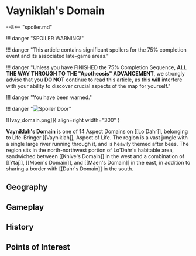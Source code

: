 # Vayniklah's Domain

--8<-- "spoiler.md"

!!! danger "SPOILER WARNING!"

!!! danger "This article contains significant spoilers for the 75% completion event and its associated late-game areas."

!!! danger "Unless you have FINISHED the 75% Completion Sequence, **ALL THE WAY THROUGH TO THE "Apotheosis" ADVANCEMENT**, we strongly advise that you **DO NOT** continue to read this article, as this **will** interfere with your ability to discover crucial aspects of the map for yourself."

!!! danger "You have been warned."

!!! danger "![Spoiler Door](/assets/img/spoiler_door.png)"

![[vay_domain.png]]{ align=right width=”300” }

**Vayniklah's Domain** is one of 14 Aspect Domains on [[Lo'Dahr]], belonging to Life-Bringer [[Vayniklah]], Aspect of Life. The region is a vast jungle with a single large river running through it, and is heavily themed after bees. The region sits in the north-northwest portion of Lo'Dahr's habitable area, sandwiched between [[Khive's Domain]] in the west and a combination of [[Ytaj]], [[Moen's Domain]], and [[Maen's Domain]] in the east, in addition to sharing a border with [[Dahr's Domain]] in the south.

## Geography

## Gameplay

## History

## Points of Interest